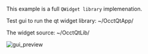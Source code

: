 This example is a full `QWidget library` implemenation.

Test gui to run the qt widget library:
~/OcctQtApp/

The widget source:
~/OcctQtLib/

![gui_preview](https://user-images.githubusercontent.com/44880102/151471698-0d010bd5-c03e-41b2-b735-5368c0205b6c.jpg)
